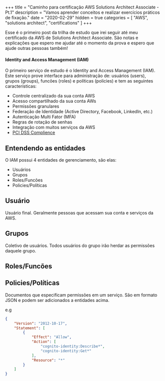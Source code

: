 +++
title = "Caminho para certificação AWS Solutions Architect Associate - Pt.1"
description = "Vamos aprender conceitos e realizar exercícios práticos de fixação."
date = "2020-02-29"
hidden = true
categories = [
    "AWS",
    "solutions architect",
    "certifications"
]
+++

Esse é o primeiro post da trilha de estudo que irei seguir até meu certificado da AWS de Solutions Architect Associate. São notas e explicações que espero me ajudar até o momento da prova e espero que ajude outras pessoas também!

#### Identity and Access Management (IAM)

O primeiro serviço de estudo é o Identity and Access Management (IAM). Este serviço prove interface para administração de: usuários (users), grupos (groups), funcões (roles) e políticas (policies) e tem as seguintes características:

- Controle centralizado da sua conta AWS
- Acesso compartilhado da sua conta AWs
- Permissões granulares
- Federação de Identidade (Active Directory, Facebook, LinkedIn, etc.)
- Autenticação Multi Fator (MFA)
- Regras de rotação de senhas
- Integração com muitos serviços da AWS
- [PCI DSS Complience](https://www.pluralsight.com/paths/payment-card-industry-data-security-standard-pci-dss)

## Entendendo as entidades

O IAM possui 4 entidades de gerenciamento, são elas:
- Usuários
- Grupos
- Roles/Funcões
- Policies/Políticas

## Usuário
Usuário final. Geralmente pessoas que acessam sua conta e serviços da AWS.

## Grupos
Coletivo de usuários. Todos usuários do grupo irão herdar as permissões daquele grupo.

## Roles/Funcões

## Policies/Políticas
Documentos que especificam permissões em um serviço. São em formato JSON e podem ser adicionados a entidades acima.

e.g
```json
{
    "Version": "2012-10-17",
    "Statement": [
        {
            "Effect": "Allow",
            "Action": [
                "cognito-identity:Describe*",
                "cognito-identity:Get*"
            ],
            "Resource": "*"
        }
    ]
}
```